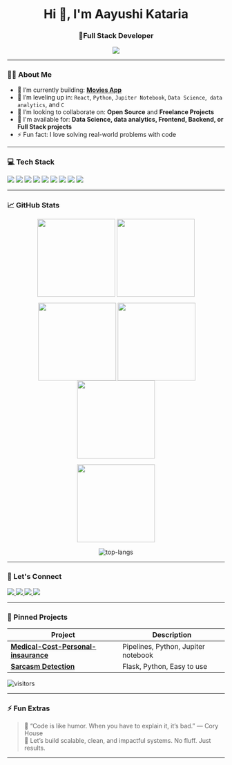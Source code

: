 <h1 align="center">Hi 👋, I'm Aayushi Kataria</h1>
<h3 align="center">🚀Full Stack Developer </h3>

<p align="center">
  <img src="https://readme-typing-svg.demolab.com/?lines=Turning+Ideas+Into+Reality;Learning+Every+Day;Building+Cool+Projects;Let's+Create+Something+Great!" />
</p>

---

### 👨‍💻 About Me

- 🔭 I’m currently building: **[Movies App]((https://github.com/AAYUSHI1507/AAYUSHI1507/blob/main/README.md?plain=1))**  
- 🌱 I’m leveling up in: `React`, `Python`, `Jupiter Notebook`, `Data Science`,` data analytics`, and `C`  
- 👯 I’m looking to collaborate on: **Open Source** and **Freelance Projects**
- 💼 I'm available for: **Data Science, data analytics, Frontend, Backend, or Full Stack projects**
- ⚡ Fun fact: I love solving real-world problems with code  

---

### 💻 Tech Stack

<p align="left">
  <img src="https://img.shields.io/badge/HTML5-E34F26?style=for-the-badge&logo=html5&logoColor=white"/>
  <img src="https://img.shields.io/badge/CSS3-1572B6?style=for-the-badge&logo=css3&logoColor=white"/>
  <img src="https://img.shields.io/badge/JavaScript-F7DF1E?style=for-the-badge&logo=javascript&logoColor=black"/>
  <img src="https://img.shields.io/badge/React-20232A?style=for-the-badge&logo=react&logoColor=61DAFB"/>
  <img src="https://img.shields.io/badge/Node.js-339933?style=for-the-badge&logo=nodedotjs&logoColor=white"/>
  <img src="https://img.shields.io/badge/Python-FFD43B?style=for-the-badge&logo=python&logoColor=blue"/>
  <img src="https://img.shields.io/badge/Arduino-00979D?style=for-the-badge&logo=arduino&logoColor=white"/>
  <img src="https://img.shields.io/badge/Firebase-FFCA28?style=for-the-badge&logo=firebase&logoColor=black"/>
  <img src="https://img.shields.io/badge/VS%20Code-007ACC?style=for-the-badge&logo=visual-studio-code&logoColor=white"/>
</p>

---

### 📈 GitHub Stats



 <p align="center"><img align="center" src="http://github-profile-summary-cards.vercel.app/api/cards/most-commit-language?username=AAYUSHI1507&theme=2077" height="180em" />
<img align="center" src="http://github-profile-summary-cards.vercel.app/api/cards/repos-per-language?username=AAYUSHI1507&theme=2077" height="180em" /></p>

<p  align="center">&nbsp;<img align="center" src="http://github-profile-summary-cards.vercel.app/api/cards/stats?username=AAYUSHI1507&theme=2077" height="180em" />
<img align="center" src="http://github-profile-summary-cards.vercel.app/api/cards/productive-time?username=AAYUSHI1507&theme=2077" height="180em" /><img align="center" src="http://github-profile-summary-cards.vercel.app/api/cards/profile-details?username=AAYUSHI1507&theme=2077" height="180em" /></p>

  <p align="center">
    <img height="180em" src="https://github-readme-streak-stats.herokuapp.com/?user=AAYUSHI1507&theme=github_dark&hide_border=true&background=0D1117&stroke=0000&count_private=true&include_all_commits=true" />
  </p>

<p align="center">
  <img src="https://github-readme-stats.vercel.app/api/top-langs/?username=AAYUSHI1507&layout=compact&count_private=true&theme=github_dark" alt="top-langs" />
</p>

---

### 🔗 Let's Connect

<p align="left">
  <a href="https://www.linkedin.com/in/vansh-kataria-a2056b22b/" target="_blank">
    <img src="https://img.shields.io/badge/LinkedIn-%230077B5.svg?style=for-the-badge&logo=linkedin&logoColor=white" />
  </a>
  <a href="mailto:vansh.sk@somaiya.edu">
    <img src="https://img.shields.io/badge/Gmail-D14836?style=for-the-badge&logo=gmail&logoColor=white" />
  </a>
  <a href="https://vanshskataria.com" target="_blank">
    <img src="https://img.shields.io/badge/Portfolio-000?style=for-the-badge&logo=vercel&logoColor=white"/>
  </a>
  <a href="https://x.com/vanshskataria" target="_blank">
    <img src="https://img.shields.io/badge/Twitter-1DA1F2?style=for-the-badge&logo=twitter&logoColor=white"/>
  </a>
</p>

---

### 📌 Pinned Projects

| Project | Description |
|--------|-------------|
| [**Medical-Cost-Personal-insaurance**](https://github.com/AAYUSHI1507/Medical-Cost-Personal-insaurance) | Pipelines, Python, Jupiter notebook |
| [**Sarcasm Detection**](https://github.com/AAYUSHI1507/SarcasmDetection) | Flask, Python, Easy to use  |

<!---
<br />



<br />
 -->

![visitors](https://visitor-badge.laobi.icu/badge?page_id=AAYUSHI1507.AAYUSHI1507
)


---

### ⚡ Fun Extras

> 🧩 “Code is like humor. When you have to explain it, it’s bad.” — Cory House  
> 🚀 Let’s build scalable, clean, and impactful systems. No fluff. Just results.

---
